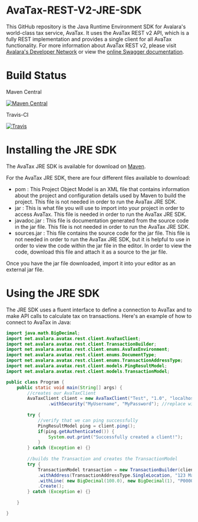 # AvaTax-REST-V2-JRE-SDK
This GitHub repository is the Java Runtime Environment SDK for Avalara's world-class tax service, AvaTax. It uses the AvaTax REST v2 API, which is a fully REST implementation and provides a single client for all AvaTax functionality. For more information about AvaTax REST v2, please visit [Avalara's Developer Network](https://developer.avalara.com) or view the [online Swagger documentation](https://sandbox-rest.avatax.com/swagger/ui/index.html).

# Build Status

Maven Central

[![Maven Central](https://maven-badges.herokuapp.com/maven-central/net.avalara.avatax/avatax-rest-v2-api-java_2.11/badge.svg)](https://maven-badges.herokuapp.com/maven-central/net.avalara.avatax/avatax-rest-v2-api-java_2.11)

Travis-CI

[![Travis](https://api.travis-ci.org/avadev/AvaTax-REST-V2-JRE-SDK.svg?branch=master&style=plastic)](https://travis-ci.org/avadev/AvaTax-REST-V2-JRE-SDK)

# Installing the JRE SDK

The AvaTax JRE SDK is available for download on [Maven](http://search.maven.org/#search%7Cga%7C1%7Cg%3A%22net.avalara.avatax%22).

For the AvaTax JRE SDK, there are four different files available to download:
* pom : This Project Object Model is an XML file that contains information about the project and configuration details used by Maven to build the project. This file is not needed in order to run the AvaTax JRE SDK. 
* jar : This is what file you will use to import into your project in order to access AvaTax. This file is needed in order to run the AvaTax JRE SDK. 
* javadoc.jar : This file is documentation generated from the source code in the jar file. This file is not needed in order to run the AvaTax JRE SDK.
* sources.jar : This file contains the source code for the jar file. This file is not needed in order to run the AvaTax JRE SDK, but it is helpful to use in order to view the code within the jar file in the editor. In order to view the code, download this file and attach it as a source to the jar file. 

Once you have the jar file downloaded, import it into your editor as an external jar file. 

# Using the JRE SDK

The JRE SDK uses a fluent interface to define a connection to AvaTax and to make API calls to calculate tax on transactions. Here's an example of how to connect to AvaTax in Java:

```java
import java.math.BigDecimal;
import net.avalara.avatax.rest.client.AvaTaxClient;
import net.avalara.avatax.rest.client.TransactionBuilder;
import net.avalara.avatax.rest.client.enums.AvaTaxEnvironment;
import net.avalara.avatax.rest.client.enums.DocumentType;
import net.avalara.avatax.rest.client.enums.TransactionAddressType;
import net.avalara.avatax.rest.client.models.PingResultModel;
import net.avalara.avatax.rest.client.models.TransactionModel;

public class Program {
	public static void main(String[] args) {
		//creates our AvaTaxClient
		AvaTaxClient client = new AvaTaxClient("Test", "1.0", "localhost", AvaTaxEnvironment.Sandbox)
				.withSecurity("MyUsername", "MyPassword"); //replace with your username and password
		
		try {
			//verify that we can ping successfully
			PingResultModel ping = client.ping();
			if(ping.getAuthenticated()) {
				System.out.print("Successfully created a client!");
			}
		} catch (Exception e) {}		
		
		//builds the Transaction and creates the TransactionModel
		try {
			TransactionModel transaction = new TransactionBuilder(client, "DEFAULT", DocumentType.SalesInvoice, "ABC")
			.withAddress(TransactionAddressType.SingleLocation, "123 Main Street", null, null, "Irvine", "CA", "92615", "US")
			.withLine( new BigDecimal(100.0), new BigDecimal(1), "P0000000")
            .Create();
		} catch (Exception e) {}
		
	}

}
```
